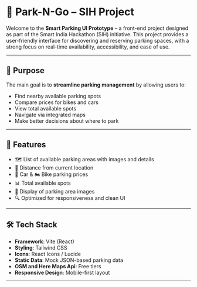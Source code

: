# 🚗 Park-N-Go – SIH Project

Welcome to the **Smart Parking UI Prototype** – a front-end project designed as part of the Smart India Hackathon (SIH) initiative. This project provides a user-friendly interface for discovering and reserving parking spaces, with a strong focus on real-time availability, accessibility, and ease of use.

---

## 🧠 Purpose

The main goal is to **streamline parking management** by allowing users to:
- Find nearby available parking spots
- Compare prices for bikes and cars
- View total available spots
- Navigate via integrated maps
- Make better decisions about where to park

---

## 🚀 Features

- 🗺️ List of available parking areas with images and details  
- 📍 Distance from current location  
- 🚗 Car & 🏍️ Bike parking prices  
- 📊 Total available spots  
- 📸 Display of parking area images  
- 🔍 Optimized for responsiveness and clean UI  

---

## 🛠️ Tech Stack

- **Framework**: Vite (React)
- **Styling**: Tailwind CSS
- **Icons**: React Icons / Lucide
- **Static Data**: Mock JSON-based parking data
- **OSM and Here Maps Api**: Free tiers
- **Responsive Design**: Mobile-first layout

---


